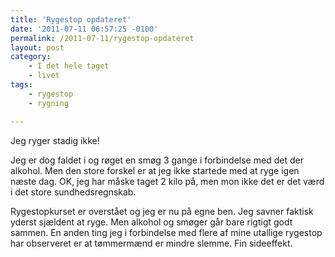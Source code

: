 ```yaml
---
title: 'Rygestop opdateret'
date: '2011-07-11 06:57:25 -0100'
permalink: /2011-07-11/rygestop-opdateret
layout: post
category:
    - I det hele taget
    - livet
tags:
    - rygestop
    - rygning

---
```

Jeg ryger stadig ikke!

Jeg er dog faldet i og røget en smøg 3 gange i forbindelse med det der alkohol. Men den store forskel er at jeg ikke startede med at ryge igen næste dag. OK, jeg har måske taget 2 kilo på, men mon ikke det er det værd i det store sundhedsregnskab.

Rygestopkurset er overstået og jeg er nu på egne ben. Jeg savner faktisk yderst sjældent at ryge. Men alkohol og smøger går bare rigtigt godt sammen. En anden ting jeg i forbindelse med flere af mine utallige rygestop har observeret er at tømmermænd er mindre slemme. Fin sideeffekt.
